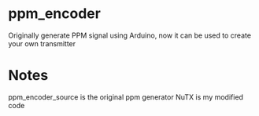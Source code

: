 # ppm_encoder
Originally generate PPM signal using Arduino, now it can be used to create your own transmitter

# Notes
ppm_encoder_source is the original ppm generator
NuTX is my modified code
